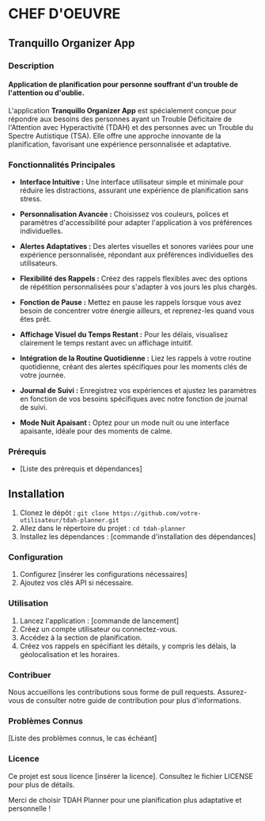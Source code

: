 ﻿# **CHEF D'OEUVRE**

## **Tranquillo Organizer App**

### Description

#### **Application de planification pour personne souffrant d'un trouble de l'attention ou d'oublie.**

L'application **Tranquillo Organizer App** est spécialement conçue pour répondre aux besoins des personnes ayant un Trouble Déficitaire de l'Attention avec Hyperactivité (TDAH) et des personnes avec un Trouble du Spectre Autistique (TSA). Elle offre une approche innovante de la planification, favorisant une expérience personnalisée et adaptative.

### Fonctionnalités Principales

- **Interface Intuitive :** Une interface utilisateur simple et minimale pour réduire les distractions, assurant une expérience de planification sans stress.

- **Personnalisation Avancée :** Choisissez vos couleurs, polices et paramètres d'accessibilité pour adapter l'application à vos préférences individuelles.

- **Alertes Adaptatives :** Des alertes visuelles et sonores variées pour une expérience personnalisée, répondant aux préférences individuelles des utilisateurs.

- **Flexibilité des Rappels :** Créez des rappels flexibles avec des options de répétition personnalisées pour s'adapter à vos jours les plus chargés.

- **Fonction de Pause :** Mettez en pause les rappels lorsque vous avez besoin de concentrer votre énergie ailleurs, et reprenez-les quand vous êtes prêt.

- **Affichage Visuel du Temps Restant :** Pour les délais, visualisez clairement le temps restant avec un affichage intuitif.

- **Intégration de la Routine Quotidienne :** Liez les rappels à votre routine quotidienne, créant des alertes spécifiques pour les moments clés de votre journée.

- **Journal de Suivi :** Enregistrez vos expériences et ajustez les paramètres en fonction de vos besoins spécifiques avec notre fonction de journal de suivi.

- **Mode Nuit Apaisant :** Optez pour un mode nuit ou une interface apaisante, idéale pour des moments de calme.

### Prérequis

- [Liste des prérequis et dépendances]

## Installation

1. Clonez le dépôt : `git clone https://github.com/votre-utilisateur/tdah-planner.git`
2. Allez dans le répertoire du projet : `cd tdah-planner`
3. Installez les dépendances : [commande d'installation des dépendances]

### Configuration

1. Configurez [insérer les configurations nécessaires]
2. Ajoutez vos clés API si nécessaire.

### Utilisation

1. Lancez l'application : [commande de lancement]
2. Créez un compte utilisateur ou connectez-vous.
3. Accédez à la section de planification.
4. Créez vos rappels en spécifiant les détails, y compris les délais, la géolocalisation et les horaires.

### Contribuer

Nous accueillons les contributions sous forme de pull requests. Assurez-vous de consulter notre guide de contribution pour plus d'informations.

### Problèmes Connus

[Liste des problèmes connus, le cas échéant]

### Licence

Ce projet est sous licence [insérer la licence]. Consultez le fichier LICENSE pour plus de détails.

Merci de choisir TDAH Planner pour une planification plus adaptative et personnelle !
